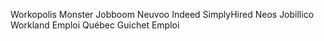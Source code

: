 Workopolis
Monster
Jobboom
Neuvoo
Indeed
SimplyHired
Neos
Jobillico
Workland
Emploi Québec
Guichet Emploi